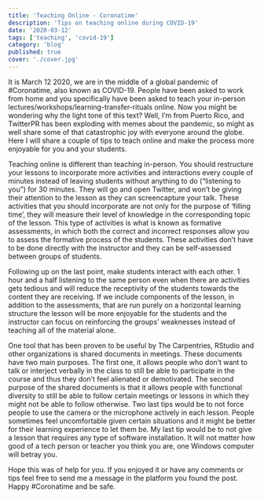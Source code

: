 ```yaml
---
title: 'Teaching Online - Coronatime'
description: 'Tips on teaching online during COVID-19'
date: '2020-03-12'
tags: ['teaching', 'covid-19']
category: 'blog'
published: true
cover: './cover.jpg'
---
```


It is March 12 2020, we are in the middle of a global pandemic of #Coronatime, also known as COVID-19. People have been asked to work from home and you specifically have been asked to teach your in-person lectures/workshops/learning-transfer-rituals online. Now you might be wondering why the light tone of this text? Well, I’m from Puerto Rico, and TwitterPR has been exploding with memes about the pandemic, so might as well share some of that catastrophic joy with everyone around the globe. Here I will share a couple of tips to teach online and make the process more enjoyable for you and your students. 

Teaching online is different than teaching in-person. You should restructure your lessons to incorporate more activities and interactions every couple of minutes instead of leaving students without anything to do (“listening to you”) for 30 minutes. They will go and open Twitter, and won’t be giving their attention to the lesson as they can screencapture your talk. These activities that you should incorporate are not only for the purpose of ‘filling time’, they will measure their level of knowledge in the corresponding topic of the lesson. This type of activities is what is known as formative assessments, in which both the correct and incorrect responses allow you to assess the formative process of the students. These activities don’t have to be done directly with the instructor and they can be self-assessed between groups of students.

Following up on the last point, make students interact with each other. 1 hour and a half listening to the same person even when there are activities gets tedious and will reduce the receptivity of the students towards the content they are receiving. If we include components of the lesson, in addition to the assessments, that are run purely on a horizontal learning structure the lesson will be more enjoyable for the students and the instructor can focus on reinforcing the groups’ weaknesses instead of teaching all of the material alone.

One tool that has been proven to be useful by The Carpentries, RStudio and other organizations is shared documents in meetings. These documents have two main purposes. The first one, it allows people who don’t want to talk or interject verbally in the class to still be able to participate in the course and thus they don’t feel alienated or demotivated. The second purpose of the shared documents is that it allows people with functional diversity to still be able to follow certain meetings or lessons in which they might not be able to follow otherwise. Two last tips would be to not force people to use the camera or the microphone actively in each lesson. People sometimes feel uncomfortable given certain situations and it might be better for their learning experience to let them be. My last tip would be to not give a lesson that requires any type of software installation. It will not matter how good of a tech person or teacher you think you are, one Windows computer will betray you. 

Hope this was of help for you. If you enjoyed it or have any comments or tips feel free to send me a message in the platform you found the post. Happy #Coronatime and be safe.
